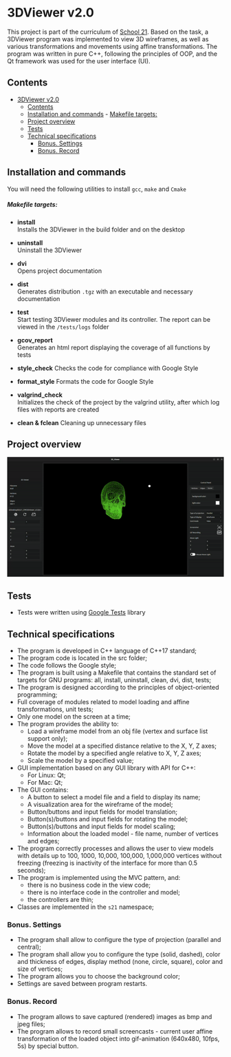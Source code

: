 # 3DViewer v2.0

This project is part of the curriculum of [School 21](https://21-school.ru/). Based on the task, a 3DViewer program was implemented to view 3D wireframes, as well as various transformations and movements using affine transformations. The program was written in pure C++, following the principles of OOP, and the Qt framework was used for the user interface (UI).

## Contents

- [3DViewer v2.0](#3dviewer-v20)
  - [Contents](#contents)
  - [Installation and commands](#installation-and-commands)
        - [Makefile targets:](#makefile-targets)
  - [Project overview](#project-overview)
  - [Tests](#tests)
  - [Technical specifications](#technical-specifications)
    - [Bonus. Settings](#bonus-settings)
    - [Bonus. Record](#bonus-record)

## Installation and commands

You will need the following utilities to install `gcc`, `make` and `Cmake`

##### Makefile targets:

- **install**  
  Installs the 3DViewer in the build folder and on the desktop

- **uninstall**  
  Uninstall the 3DViewer

- **dvi**  
  Opens project documentation

- **dist**  
  Generates distribution `.tgz` with an executable and necessary documentation

- **test**  
  Start testing 3DViewer modules and its controller. The report can be viewed in the `/tests/logs` folder

- **gcov_report**  
  Generates an html report displaying the coverage of all functions by tests

- **style_check**
  Checks the code for compliance with Google Style

- **format_style**
  Formats the code for Google Style

- **valgrind_check**  
  Initializes the check of the project by the valgrind utility, after which log files with reports are created

- **clean & fclean** 
  Cleaning up unnecessary files

## Project overview

![3dViewer](../misc/images/overview.gif)

## Tests

- Tests were written using [Google Tests](https://github.com/google/googletest.git) library

## Technical specifications

- The program is developed in C++ language of C++17 standard;
- The program code is located in the src folder;
- The code follows the Google style;
- The program is built using a Makefile that contains the standard set of targets for GNU programs: all, install, uninstall, clean, dvi, dist, tests;
- The program is designed according to the principles of object-oriented programming; 
- Full coverage of modules related to model loading and affine transformations, unit tests;
- Only one model on the screen at a time;
- The program provides the ability to:
    - Load a wireframe model from an obj file (vertex and surface list support only);
    - Move the model at a specified distance relative to the X, Y, Z axes;
    - Rotate the model by a specified angle relative to X, Y, Z axes;
    - Scale the model by a specified value;
- GUI implementation based on any GUI library with API for C++:
  * For Linux: Qt;
  * For Mac: Qt;
- The GUI contains:
    - A button to select a model file and a field to display its name;
    - A visualization area for the wireframe of the model;
    - Button/buttons and input fields for model translation;
    - Button(s)/buttons and input fields for rotating the model;
    - Button(s)/buttons and input fields for model scaling;
    - Information about the loaded model - file name, number of vertices and edges;
- The program correctly processes and allows the user to view models with details up to 100, 1000, 10,000, 100,000, 1,000,000 vertices without freezing (freezing is inactivity of the interface for more than 0.5 seconds);
- The program is implemented using the MVC pattern, and:
    - there is no business code in the view code;
    - there is no interface code in the controller and model;
    - the controllers are thin;
- Classes are implemented in the `s21` namespace;

### Bonus. Settings

- The program shall allow to configure the type of projection (parallel and central);
- The program shall allow you to configure the type (solid, dashed), color and thickness of edges, display method (none, circle, square), color and size of vertices;
- The program allows you to choose the background color;
- Settings are saved between program restarts.

### Bonus. Record

- The program allows to save captured (rendered) images as bmp and jpeg files;
- The program allows to record small screencasts - current user affine transformation of the loaded object into gif-animation (640x480, 10fps, 5s) by special button.